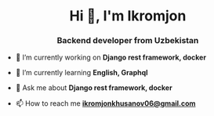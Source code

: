 <h1 align="center">Hi 👋, I'm Ikromjon</h1>
<h3 align="center">Backend developer from Uzbekistan</h3>

- 🔭 I’m currently working on **Django rest framework, docker**

- 🌱 I’m currently learning **English, Graphql**

- 💬 Ask me about **Django rest framework, docker**

- 📫 How to reach me **ikromjonkhusanov06@gmail.com**
